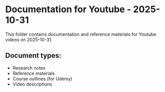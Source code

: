 # Documentation for Youtube - 2025-10-31

This folder contains documentation and reference materials for Youtube videos on 2025-10-31.

## Document types:
- Research notes
- Reference materials
- Course outlines (for Udemy)
- Video descriptions
